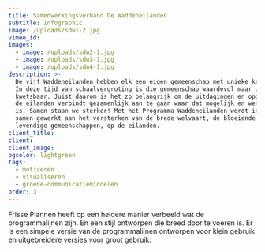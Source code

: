 ```yaml
---
title: Samenwerkingsverband De Waddeneilanden
subtitle: Infographic
image: /uploads/sdw1-2.jpg
vimeo_id:
images:
  - image: /uploads/sdw2-1.jpg
  - image: /uploads/sdw3-1.jpg
  - image: /uploads/sdw4-1.jpg
description: >-
  De vijf Waddeneilanden hebben elk een eigen gemeenschap met unieke kenmerken.
  In deze tijd van schaalvergroting is die gemeenschap waardevol maar ook
  kwetsbaar. Juist daarom is het zo belangrijk om de uitdagingen en opgaven die
  de eilanden verbindt gezamenlijk aan te gaan waar dat mogelijk en wenselijk
  is. Samen staan we sterker! Met het Programma Waddeneilanden wordt intensief
  samen gewerkt aan het versterken van de brede welvaart, de bloeiende en
  levendige gemeenschappen, op de eilanden.
client_title:
client:
client_image:
bgcolor: lightgreen
tags:
  - motiveren
  - visualiseren
  - groene-communicatiemiddelen
order: 3
---
```

Frisse Plannen heeft op een heldere manier verbeeld wat de programmalijnen zijn. En een stijl ontworpen die breed door te voeren is. Er is een simpele versie van de programmalijnen ontworpen voor klein gebruik en uitgebreidere versies voor groot gebruik.&nbsp;